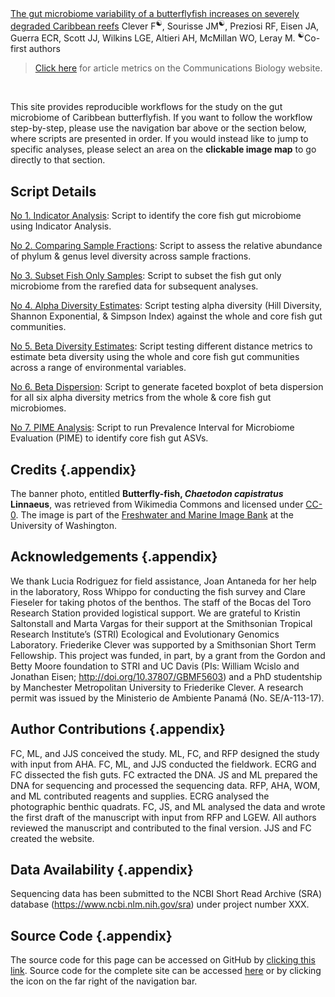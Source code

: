 <script type="text/javascript" src="https://d1bxh8uas1mnw7.cloudfront.net/assets/embed.js"></script>
<script async src="https://badge.dimensions.ai/badge.js" charset="utf-8"></script>

<div class="pub_float">
  <div class="__dimensions_badge_embed__" data-doi="10.1038/s42003-022-03679-0" data-hide-zero-citations="false" data-legend="hover-bottom" data-style="small_circle"></div>
  <div class="altmetric-embed" data-badge-type="donut" data-doi="10.1038/s42003-022-03679-0" data-altmetric-id="133374281"></div>
  <span class="pub-title"><a href=" https://doi.org/10.1038/s42003-022-03679-0" target="_new">The gut microbiome variability of a butterflyfish increases on severely degraded Caribbean reefs</a></span>
  <span class="pub-authors">Clever F<sup>☯</sup>, Sourisse JM<sup>☯</sup>, Preziosi RF, Eisen JA, Guerra ECR, Scott JJ, Wilkins LGE, Altieri AH, McMillan WO, Leray M. </span>
  <span class="pub-co-first-authors"><sup>☯</sup>Co-first authors</span>
</div>


> [Click here](https://www.nature.com/articles/s42003-022-03679-0/metrics) for article metrics on the  Communications Biology website. 

<br/>

This site provides reproducible workflows for the study on the gut microbiome of Caribbean butterflyfish. If you want to follow the workflow step-by-step, please use the navigation bar above or the section below, where scripts are presented in order. If you would instead like to jump to specific analyses, please select an area on the **clickable image map** to go directly to that section.


## Script Details

[No 1. Indicator Analysis](wf1.html): Script to identify the core fish gut microbiome using Indicator Analysis.

[No 2. Comparing Sample Fractions](wf2.html): Script to assess the relative abundance of phylum & genus level diversity across sample fractions.

[No 3. Subset Fish Only Samples](wf3.html): Script to subset the fish gut only microbiome from the rarefied data for subsequent analyses.

[No 4. Alpha Diversity Estimates](wf4.html): Script testing alpha diversity (Hill Diversity, Shannon Exponential, & Simpson Index) against the whole and core fish gut communities.

[No 5. Beta Diversity Estimates](wf5.html): Script testing different distance metrics to estimate beta diversity using the whole and core fish gut communities across a range of environmental variables.

[No 6. Beta Dispersion](wf6.html): Script to generate faceted boxplot of beta dispersion for all six alpha diversity metrics from the whole & core fish gut microbiomes.

[No 7. PIME Analysis](wf7.html): Script to run Prevalence Interval for Microbiome Evaluation (PIME) to identify core fish gut ASVs.



## Credits {.appendix}

The banner photo, entitled **Butterfly-fish, *Chaetodon capistratus* Linnaeus**,  was retrieved from Wikimedia Commons and licensed under [CC-0](https://creativecommons.org/share-your-work/public-domain/cc0). The image is part of the [Freshwater and Marine Image Bank](https://content.lib.washington.edu/fishweb/index.html) at the University of Washington. 

## Acknowledgements {.appendix}

We thank Lucia Rodriguez for field assistance, Joan Antaneda for her help in the laboratory, Ross Whippo for conducting the fish survey and Clare Fieseler for taking photos of the benthos. The staff of the Bocas del Toro Research Station provided logistical support. We are grateful to Kristin Saltonstall and Marta Vargas for their support at the Smithsonian Tropical Research Institute’s (STRI) Ecological and Evolutionary Genomics Laboratory. Friederike Clever was supported by a Smithsonian Short Term Fellowship. This project was funded, in part, by a grant from the Gordon and Betty Moore foundation to STRI and UC Davis (PIs: William Wcislo and Jonathan Eisen; http://doi.org/10.37807/GBMF5603) and a PhD studentship by Manchester Metropolitan University to Friederike Clever. A research permit was issued by the Ministerio de Ambiente Panamá (No. SE/A-113-17).

## Author Contributions {.appendix}

FC, ML, and JJS conceived the study. ML, FC, and RFP designed the study with input from AHA. FC, ML, and JJS conducted the fieldwork. ECRG and FC dissected the fish guts. FC extracted the DNA. JS and ML prepared the DNA for sequencing and processed the sequencing data. RFP, AHA, WOM, and ML contributed reagents and supplies. ECRG analysed the photographic benthic quadrats. FC, JS, and ML analysed the data and wrote the first draft of the manuscript with input from RFP and LGEW. All authors reviewed the manuscript and contributed to the final version. JJS and FC created the website.

## Data Availability {.appendix}

Sequencing data has been submitted to the NCBI Short Read Archive (SRA) database (https://www.ncbi.nlm.nih.gov/sra) under project number XXX. 

## Source Code {.appendix}

The source code for this page can be accessed on GitHub by [clicking this link](https://github.com/bocasbiome/web/blob/master/index.Rmd). Source code for the complete site can be accessed [here](https://github.com/bocasbiome/web/) or by clicking  the icon on the far right of the navigation bar.

